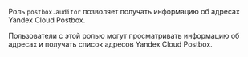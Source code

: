 Роль `postbox.auditor` позволяет получать информацию об адресах Yandex Cloud Postbox.

Пользователи с этой ролью могут просматривать информацию об адресах и получать список адресов Yandex Cloud Postbox.
